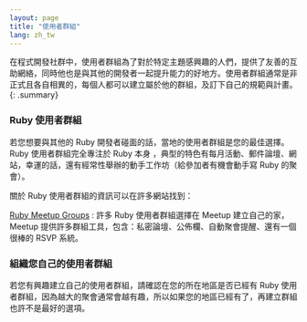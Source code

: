 ```yaml
---
layout: page
title: "使用者群組"
lang: zh_tw
---
```


在程式開發社群中，使用者群組為了對於特定主題感興趣的人們，提供了友善的互助網絡，同時他也是與其他的開發者一起提升能力的好地方。使用者群組通常是非正式且各自相異的，每個人都可以建立屬於他的群組，及訂下自己的規範與計畫。
{: .summary}

### Ruby 使用者群組

若您想要與其他的 Ruby 開發者碰面的話，當地的使用者群組是您的最佳選擇。 Ruby 使用者群組完全專注於 Ruby 本身 ，典型的特色有每月活動、郵件論壇、網站，幸運的話，還有經常性舉辦的動手工作坊（給參加者有機會動手寫 Ruby 的聚會）。

關於 Ruby 使用者群組的資訊可以在許多網站找到：

[Ruby Meetup Groups][1]
: 許多 Ruby 使用者群組選擇在 Meetup 建立自己的家， Meetup 提供許多群組工具，包含：私密論壇、公佈欄、自動聚會提醒、還有一個很棒的 RSVP 系統。

### 組織您自己的使用者群組

若您有興趣建立自己的使用者群組，請確認在您的所在地區是否已經有 Ruby 使用者群組，因為越大的聚會通常會越有趣，所以如果您的地區已經有了，再建立群組也許不是最好的選項。



[1]: https://ruby.meetup.com
